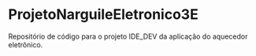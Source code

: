 # ProjetoNarguileEletronico3E
Repositório de código para o projeto IDE_DEV da aplicação do aquecedor eletrônico.
